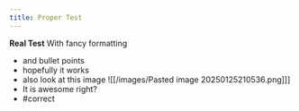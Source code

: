 ```yaml
---
title: Proper Test
---
```

**Real Test**
With fancy formatting
- and bullet points
- hopefully it works
- also look at this image
 ![[/images/Pasted image 20250125210536.png]]]
- It is awesome right?
- #correct
